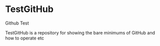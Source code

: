 # TestGitHub
Github Test

TestGitHub is a repository for showing the bare minimums of GitHub and
how to operate etc
